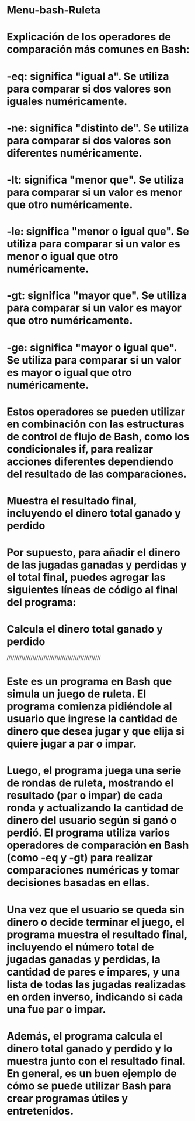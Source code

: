 # Menu-bash-Ruleta
# Explicación de los operadores de comparación más comunes en Bash:

#     -eq: significa "igual a". Se utiliza para comparar si dos valores son iguales numéricamente.

#     -ne: significa "distinto de". Se utiliza para comparar si dos valores son diferentes numéricamente.

#     -lt: significa "menor que". Se utiliza para comparar si un valor es menor que otro numéricamente.

#     -le: significa "menor o igual que". Se utiliza para comparar si un valor es menor o igual que otro numéricamente.

#     -gt: significa "mayor que". Se utiliza para comparar si un valor es mayor que otro numéricamente.

#     -ge: significa "mayor o igual que". Se utiliza para comparar si un valor es mayor o igual que otro numéricamente.

# Estos operadores se pueden utilizar en combinación con las estructuras de control de flujo de Bash, como los condicionales if, para realizar acciones diferentes dependiendo del resultado de las comparaciones.

# Muestra el resultado final, incluyendo el dinero total ganado y perdido

# Por supuesto, para añadir el dinero de las jugadas ganadas y perdidas y el total final, puedes agregar las siguientes líneas de código al final del programa:
# Calcula el dinero total ganado y perdido

///////////////////////////////////////////////////

# Este es un programa en Bash que simula un juego de ruleta. El programa comienza pidiéndole al usuario que ingrese la cantidad de dinero que desea jugar y que elija si quiere jugar a par o impar.

# Luego, el programa juega una serie de rondas de ruleta, mostrando el resultado (par o impar) de cada ronda y actualizando la cantidad de dinero del usuario según si ganó o perdió. El programa utiliza varios operadores de comparación en Bash (como -eq y -gt) para realizar comparaciones numéricas y tomar decisiones basadas en ellas.

# Una vez que el usuario se queda sin dinero o decide terminar el juego, el programa muestra el resultado final, incluyendo el número total de jugadas ganadas y perdidas, la cantidad de pares e impares, y una lista de todas las jugadas realizadas en orden inverso, indicando si cada una fue par o impar.

# Además, el programa calcula el dinero total ganado y perdido y lo muestra junto con el resultado final. En general, es un buen ejemplo de cómo se puede utilizar Bash para crear programas útiles y entretenidos.
